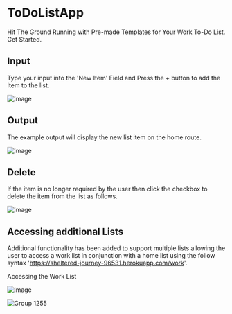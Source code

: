 # ToDoListApp
Hit The Ground Running with Pre-made Templates for Your Work To-Do List. Get Started.

## Input
Type your input into the 'New Item' Field and Press the + button to add the Item to the list.  

![image](https://user-images.githubusercontent.com/91548582/142395191-d0578fcd-1841-47ca-bdee-2ff24307b31f.png)

## Output 
The example output will display the new list item on the home route. 

![image](https://user-images.githubusercontent.com/91548582/142395866-e43fb75e-d6f4-457a-8d79-e5dafc7af9ff.png)

## Delete
If the item is no longer required by the user then click the checkbox to delete the item from the list as follows. 

![image](https://user-images.githubusercontent.com/91548582/142396147-976b30ea-7d51-4c08-ab22-8e991b3c1292.png)

## Accessing additional Lists

Additional functionality has been added to support multiple lists allowing the user to access a work list in conjunction with a home list using the follow syntax 'https://sheltered-journey-96531.herokuapp.com/work'. 

Accessing the Work List 

![image](https://user-images.githubusercontent.com/91548582/142396954-e5ec8ba3-b434-4a85-b056-b4c87d8ed618.png)


![Group 1255](https://user-images.githubusercontent.com/101202952/158025169-817bb244-f435-4f7c-8f88-064bb4463597.png)
